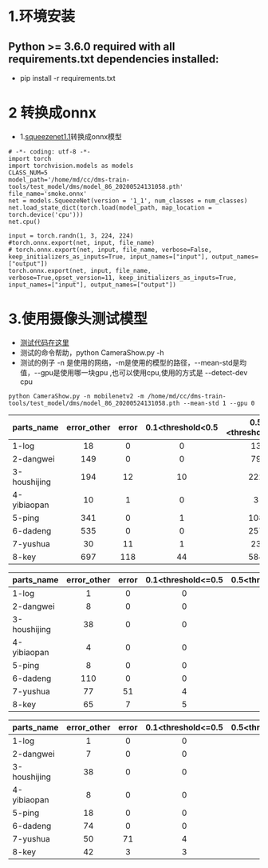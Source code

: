 # 1.环境安装
##  Python >= 3.6.0 required with all requirements.txt dependencies installed:
+ pip install -r requirements.txt



# 2 转换成onnx
+ 1.[squeezenet1.1](/home/md/cc/dms-train-tools/test_model/smoke/model_86_20200524131058.pth)转换成onnx模型

```
# -*- coding: utf-8 -*-
import torch
import torchvision.models as models
CLASS_NUM=5
model_path='/home/md/cc/dms-train-tools/test_model/dms/model_86_20200524131058.pth'
file_name='smoke.onnx'
net = models.SqueezeNet(version = '1_1', num_classes = num_classes)
net.load_state_dict(torch.load(model_path, map_location = torch.device('cpu')))
net.cpu()

input = torch.randn(1, 3, 224, 224)
#torch.onnx.export(net, input, file_name)
# torch.onnx.export(net, input, file_name, verbose=False, keep_initializers_as_inputs=True, input_names=["input"], output_names=["output"])
torch.onnx.export(net, input, file_name, verbose=True,opset_version=11, keep_initializers_as_inputs=True, input_names=["input"], output_names=["output"])

```
# 3.使用摄像头测试模型
+ [测试代码在这里](/home/md/cc/dms-train-tools/smoke_test/CameraShow.py)
+ 测试的命令帮助，python CameraShow.py -h
+ 测试的例子 -n 是使用的网络，-m是使用的模型的路径，--mean-std是均值，--gpu是使用哪一块gpu ,也可以使用cpu,使用的方式是 --detect-dev cpu
```
python CameraShow.py -n mobilenetv2 -m /home/md/cc/dms-train-tools/test_model/dms/model_86_20200524131058.pth --mean-std 1 --gpu 0
```



|  parts_name  | error_other | error | 0.1<threshold<0.5 | 0.5 <threshold<0.7 | threshold>0.7 |
| :-----| :----: | :----: |:----: |:----: |:----: |
|    1-log     |      18     |   0   |         0         |         13        |      764      |
|  2-dangwei   |     149     |   0   |         0         |         79        |      2256     |
| 3-houshijing |     194     |   12  |         10        |        222        |      5851     |
| 4-yibiaopan  |      10     |   1   |         0         |         3         |      1038     |
|    5-ping    |     341     |   0   |         1         |        108        |      3884     |
|   6-dadeng   |     535     |   0   |         0         |        257        |      2122     |
|   7-yushua   |      30     |   11  |         1         |         23        |      892      |
|    8-key     |     697     |  118  |         44        |        584        |      7975     |


|  parts_name  | error_other | error | 0.1<threshold<=0.5 | 0.5<threshold<=0.7 | 0.7<threshold<0.9 | threshold>=0.9 |
| :-----| :----: | :----: |:----: |:----: |:----: |:----: |
|    1-log     |      1      |   0   |         0          |         2          |         5         |      149       |
|  2-dangwei   |      8      |   0   |         0          |         0          |         1         |       42       |
| 3-houshijing |      38     |   0   |         0          |         28         |         70        |      2487      |
| 4-yibiaopan  |      4      |   0   |         0          |         4          |         7         |       38       |
|    5-ping    |      8      |   0   |         0          |         9          |         11        |      1459      |
|   6-dadeng   |     110     |   0   |         0          |         37         |        139        |      4415      |
|   7-yushua   |      77     |   51  |         4          |         47         |         79        |      1212      |
|    8-key     |      65     |   7   |         5          |         59         |        262        |      6355     |


|  parts_name  | error_other | error | 0.1<threshold<=0.5 | 0.5<threshold<=0.7 | 0.7<threshold<0.9 | threshold>=0.9 |
| :-----| :----: | :----: |:----: |:----: |:----: |:----: |
|    1-log     |      1      |   0   |         0          |         1          |         13        |      142       |
|  2-dangwei   |      7      |   0   |         0          |         1          |         2         |       41       |
| 3-houshijing |      38     |   0   |         0          |         21         |         66        |      2498      |
| 4-yibiaopan  |      8      |   0   |         0          |         2          |         9         |       34       |
|    5-ping    |      18     |   0   |         0          |         11         |         20        |      1438      |
|   6-dadeng   |      74     |   0   |         0          |         37         |        126        |      4464      |
|   7-yushua   |      50     |   71  |         4          |         37         |         71        |      1237      |
|    8-key     |      42     |   3   |         3          |         45         |        172        |      6488      |